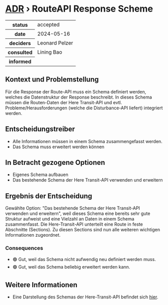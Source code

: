 # [ADR](./README.md) › RouteAPI Response Scheme

<table>
<tr>
<th>status</th>
<td>accepted</td><!-- {proposed / rejected / accepted / deprecated / … / superseded by ADR-0005 <0005-example.md>} -->
</tr>
<tr>
<th>date</th>
<td>2024-05-16</td><!-- YYYY-MM-DD, when the decision was last updated -->
</tr>
<tr>
<th>deciders</th>
<td>Leonard Pelzer</td><!-- list everyone involved in the decision -->
</tr>
<tr>
<th>consulted</th>
<td>Lining Bao</td><!-- list everyone whose opinions are sought (typically subject-matter experts); and with whom there is a two-way communication -->
</tr>
<tr>
<th>informed</th>
<td></td><!-- list everyone who is kept up-to-date on progress; and with whom there is a one-way communication -->
</tr>
</table>


## Kontext und Problemstellung

Für die Response der Route-API muss ein Schema definiert werden, welches die Datenstruktur der Response beschreibt. In dieses Schema müssen die Routen-Daten der Here Transit-API und evtl. Probleme/Herausforderungen (welche die Disturbance-API liefert) integriert werden.

<!-- Dies ist ein optionales Element. Sie können es gerne entfernen. -->
## Entscheidungstreiber

* Alle Informationen müssen in einem Schema zusammengefasst werden.
* Das Schema muss erweitert werden können

## In Betracht gezogene Optionen

* Eigenes Schema aufbauen
* Das bestehende Schema der Here Transit-API verwenden und erweitern

## Ergebnis der Entscheidung

Gewählte Option: "Das bestehende Schema der Here Transit-API verwenden und erweitern", weil dieses Schema eine bereits sehr gute Struktur aufweist und eine Vielzahl an Daten in einem Schema zusammenfasst.
Die Here-Transit-API unterteilt eine Route in feste Abschnitte (Sections). Zu diesen Sections sind nun alle weiteren wichtigen Informationen zugeordnet. 

<!-- Dies ist ein optionales Element. Sie können es gerne entfernen. -->
### Consequences

* 🟢 Gut, weil das Schema nicht aufwendig neu definiert werden muss.
* 🟢 Gut, weil das Schema beliebig erweitert werden kann.
<!-- Anzahl der Konsequenzen kann variieren -->

<!-- Dies ist ein optionales Element. Fühlen Sie sich frei, es zu entfernen. -->

## Weitere Informationen

- Eine Darstellung des Schemas der Here-Transit-API befindet sich [hier](https://www.figma.com/file/YXBqSf42uMzAjgqV4KJmEO/P2-%E2%80%93-Projekt-Board?type=whiteboard&node-id=492-1568&t=YyKORHCxX52Qc8wH-4).
